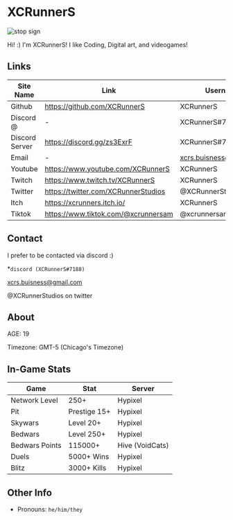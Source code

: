 # XCRunnerS
![stop sign](https://i.imgur.com/94EaUoW.png)

Hi! :) I'm XCRunnerS! I like Coding, Digital art, and videogames!

## Links

Site Name | Link | Username
-|-|-
Github | https://github.com/XCRunnerS | XCRunnerS
Discord @ | - | XCRunnerS#7188
Discord Server | https://discord.gg/zs3ExrF | XCRunnerS#7188
Email | - | xcrs.buisness@gmail.com
Youtube | https://www.youtube.com/XCRunnerS | XCRunnerS
Twitch | https://www.twitch.tv/XCRunnerS | XCRunnerS
Twitter | https://twitter.com/XCRunnerStudios | @XCRunnerStudios
 Itch | https://xcrunners.itch.io/ | XCRunnerS
 Tiktok | https://www.tiktok.com/@xcrunnersam | @xcrunnersam

## Contact

I prefer to be contacted via discord :)

*`discord (XCRunnerS#7188)`

 xcrs.buisness@gmail.com

 @XCRunnerStudios on twitter

## About

AGE: 19

Timezone: GMT-5 (Chicago's Timezone)


## In-Game Stats

Game | Stat | Server
-|-|-
Network Level | 250+ | Hypixel
Pit | Prestige 15+ | Hypixel
Skywars | Level 20+ | Hypixel
Bedwars | Level 250+ | Hypixel
Bedwars Points | 115000+ | Hive (VoidCats)
Duels | 5000+ Wins | Hypixel
Blitz | 3000+ Kills | Hypixel

## Other Info

- Pronouns: `he/him/they`

